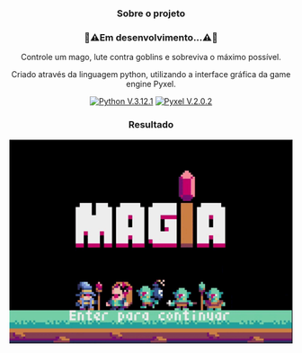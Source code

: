<div align="center">
 
### Sobre o projeto
### 🚧⚠️Em desenvolvimento...⚠️🚧

Controle um mago, lute contra goblins e sobreviva o máximo possível.

Criado através da linguagem python, utilizando a interface gráfica da game engine Pyxel.

 [![Python V.3.12.1](https://img.shields.io/badge/Python-3776AB?style=for-the-badge&logo=python&logoColor=white)](https://www.python.org/)
 [![Pyxel V.2.0.2](https://img.shields.io/badge/Pyxel-v2.0.2-blue?style=for-the-badge&logo=python&logoColor=white)](https://github.com/kitao/pyxel)

### Resultado
![Gameplay](img/gameplay.gif)
</div>
